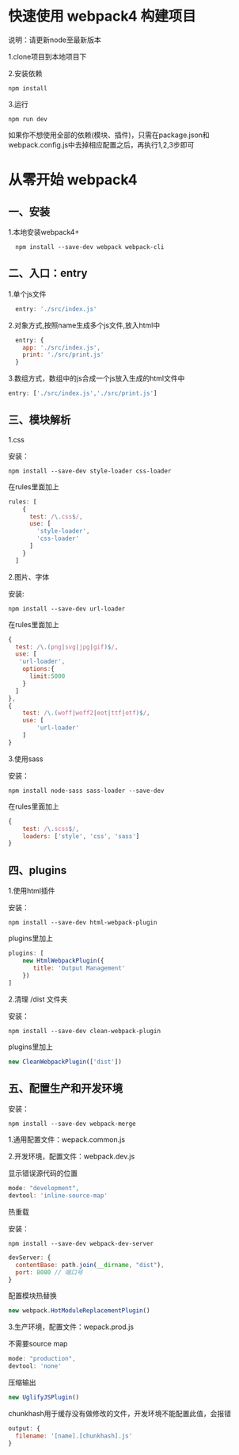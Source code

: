 # 快速使用 webpack4 构建项目
  
说明：请更新node至最新版本

1.clone项目到本地项目下

2.安装依赖
```shell
npm install
```

3.运行
```shell
npm run dev
```

如果你不想使用全部的依赖(模块、插件)，只需在package.json和webpack.config.js中去掉相应配置之后，再执行1,2,3步即可


# 从零开始 webpack4

## 一、安装

1.本地安装webpack4+
```shell
  npm install --save-dev webpack webpack-cli
```

## 二、入口：entry

1.单个js文件

``` javascript
  entry: './src/index.js'
```

2.对象方式,按照name生成多个js文件,放入html中

``` javascript
  entry: {
    app: './src/index.js',
    print: './src/print.js'
  }
```

3.数组方式，数组中的js合成一个js放入生成的html文件中

``` javascript
entry: ['./src/index.js','./src/print.js']
```

## 三、模块解析

1.css

安装：
``` shell
npm install --save-dev style-loader css-loader
```

在rules里面加上

``` javascript
rules: [
    {
      test: /\.css$/,
      use: [
        'style-loader',
        'css-loader'
      ]
    }
  ]
```

2.图片、字体

安装:
``` shell
npm install --save-dev url-loader
```

在rules里面加上

``` javascript
{
  test: /\.(png|svg|jpg|gif)$/,
  use: [
   'url-loader',
    options:{
      limit:5000
    }
  ]
},
{
    test: /\.(woff|woff2|eot|ttf|otf)$/,
    use: [
        'url-loader'
    ]
}
```

3.使用sass

安装：
``` shell
npm install node-sass sass-loader --save-dev
```

在rules里面加上
``` javascript
{
    test: /\.scss$/,
    loaders: ['style', 'css', 'sass']
}
```

## 四、plugins

1.使用html插件

安装：
``` shell
npm install --save-dev html-webpack-plugin
```
plugins里加上

``` javascript
plugins: [
    new HtmlWebpackPlugin({
       title: 'Output Management'
    })
]
```

2.清理 /dist 文件夹

安装：
``` shell
npm install --save-dev clean-webpack-plugin
```

plugins里加上
``` javascript
new CleanWebpackPlugin(['dist'])
```

## 五、配置生产和开发环境

安装：
``` shell
npm install --save-dev webpack-merge
```

1.通用配置文件：wepack.common.js 

2.开发环境，配置文件：webpack.dev.js

显示错误源代码的位置
``` javascript
mode: "development",
devtool: 'inline-source-map'
```

热重载

安装：
``` shell
npm install --save-dev webpack-dev-server
```

``` javascript
devServer: {
  contentBase: path.join(__dirname, "dist"),
  port: 8080 // 端口号
}     
```

配置模块热替换
``` javascript
new webpack.HotModuleReplacementPlugin()
```

3.生产环境，配置文件：wepack.prod.js

不需要source map
``` javascript
mode: "production",
devtool: 'none'
```

压缩输出
``` javascript
new UglifyJSPlugin()
```

chunkhash用于缓存没有做修改的文件，开发环境不能配置此值，会报错
``` javascript
output: {
  filename: '[name].[chunkhash].js'
}
```